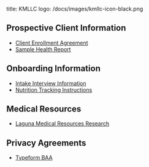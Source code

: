 title: KMLLC
logo: /docs/images/kmllc-icon-black.png

## Prospective Client Information
- [Client Enrollment Agreement](./client_enrollment_packet_120621_v1.md)
- [Sample Health Report](./sample_health_report.pdf)

## Onboarding Information
- [Intake Interview Information](./intake_interview_information.md)
- [Nutrition Tracking Instructions](./nutrition_tracking_instructions.md)

## Medical Resources
- [Laguna Medical Resources Research](./laguna_medical_resources_research.md)

## Privacy Agreements
- [Typeform BAA](./typeform_baa_hipaa_kmllc.pdf)
